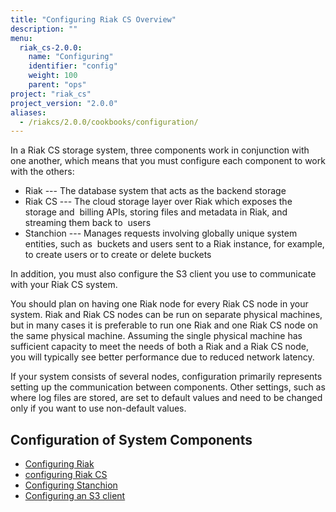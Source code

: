 ```yaml
---
title: "Configuring Riak CS Overview"
description: ""
menu:
  riak_cs-2.0.0:
    name: "Configuring"
    identifier: "config"
    weight: 100
    parent: "ops"
project: "riak_cs"
project_version: "2.0.0"
aliases:
  - /riakcs/2.0.0/cookbooks/configuration/
---
```


In a Riak CS storage system, three components work in conjunction with one another, which means that you must configure each component to work with the others:

* Riak --- The database system that acts as the backend storage
* Riak CS --- The cloud storage layer over Riak which exposes the storage and  billing APIs, storing files and metadata in Riak, and streaming them back to  users
* Stanchion --- Manages requests involving globally unique system entities, such as  buckets and users sent to a Riak instance, for example, to create users or to create or delete buckets

In addition, you must also configure the S3 client you use to communicate with your Riak CS system.

You should plan on having one Riak node for every Riak CS node in your system. Riak and Riak CS nodes can be run on separate physical machines, but in many cases it is preferable to run one Riak and one Riak CS node on the same physical machine. Assuming the single physical machine has sufficient capacity to meet the needs of both a Riak and a Riak CS node, you will typically see better performance due to reduced network latency.

If your system consists of several nodes, configuration primarily represents setting up the communication between components. Other settings, such as where log files are stored, are set to default values and need to be changed only if you want to use non-default values.

## Configuration of System Components

* [Configuring Riak](/riak/cs/2.0.0/cookbooks/configuration/riak-for-cs)
* [configuring Riak CS](/riak/cs/2.0.0/cookbooks/configuration/riak-cs)
* [Configuring Stanchion](/riak/cs/2.0.0/cookbooks/configuration/stanchion)
* [Configuring an S3 client](/riak/cs/2.0.0/cookbooks/configuration/s3-client)
